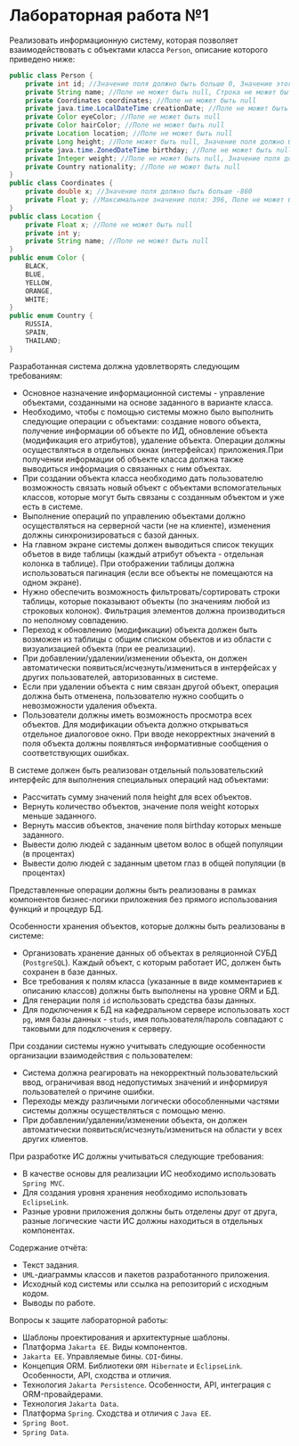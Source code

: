 # Лабораторная работа №1

Реализовать информационную систему, которая позволяет взаимодействовать с объектами класса `Person`, описание которого приведено ниже:

```Java
public class Person {
    private int id; //Значение поля должно быть больше 0, Значение этого поля должно быть уникальным, Значение этого поля должно генерироваться автоматически
    private String name; //Поле не может быть null, Строка не может быть пустой
    private Coordinates coordinates; //Поле не может быть null
    private java.time.LocalDateTime creationDate; //Поле не может быть null, Значение этого поля должно генерироваться автоматически
    private Color eyeColor; //Поле не может быть null
    private Color hairColor; //Поле не может быть null
    private Location location; //Поле не может быть null
    private Long height; //Поле может быть null, Значение поля должно быть больше 0
    private java.time.ZonedDateTime birthday; //Поле не может быть null
    private Integer weight; //Поле не может быть null, Значение поля должно быть больше 0
    private Country nationality; //Поле не может быть null
}
public class Coordinates {
    private double x; //Значение поля должно быть больше -860
    private Float y; //Максимальное значение поля: 396, Поле не может быть null
}
public class Location {
    private Float x; //Поле не может быть null
    private int y;
    private String name; //Поле не может быть null
}
public enum Color {
    BLACK,
    BLUE,
    YELLOW,
    ORANGE,
    WHITE;
}
public enum Country {
    RUSSIA,
    SPAIN,
    THAILAND;
}
```

Разработанная система должна удовлетворять следующим требованиям:

- Основное назначение информационной системы - управление объектами, созданными на основе заданного в варианте класса.
- Необходимо, чтобы с помощью системы можно было выполнить следующие операции с объектами: создание нового объекта, получение информации об объекте по ИД, обновление объекта (модификация его атрибутов), удаление объекта. Операции должны осуществляться в отдельных окнах (интерфейсах) приложения.При получении информации об объекте класса должна также выводиться информация о связанных с ним объектах.
- При создании объекта класса необходимо дать пользователю возможность связать новый объект с объектами вспомогательных классов, которые могут быть связаны с созданным объектом и уже есть в системе.
- Выполнение операций по управлению объектами должно осуществляться на серверной части (не на клиенте), изменения должны синхронизироваться с базой данных.
- На главном экране системы должен выводиться список текущих объетов в виде таблицы (каждый атрибут объекта - отдельная колонка в таблице). При отображении таблицы должна использоваться пагинация (если все объекты не помещаются на одном экране).
- Нужно обеспечить возможность фильтровать/сортировать строки таблицы, которые показывают объекты (по значениям любой из строковых колонок). Фильтрация элементов должна производиться по неполному совпадению.
- Переход к обновлению (модификации) объекта должен быть возможен из таблицы с общим списком объектов и из области с визуализацией объекта (при ее реализации).
- При добавлении/удалении/изменении объекта, он должен автоматически появиться/исчезнуть/измениться в интерфейсах у других пользователей, авторизованных в системе.
- Если при удалении объекта с ним связан другой объект, операция должна быть отменена, пользователю нужно сообщить о невозможности удаления объекта.
- Пользователи должны иметь возможность просмотра всех объектов. Для модификации объекта должно открываться отдельное диалоговое окно. При вводе некорректных значений в поля объекта должны появляться информативные сообщения о соответствующих ошибках.

В системе должен быть реализован отдельный пользовательский интерфейс для выполнения специальных операций над объектами:

- Рассчитать сумму значений поля height для всех объектов.
- Вернуть количество объектов, значение поля weight которых меньше заданного.
- Вернуть массив объектов, значение поля birthday которых меньше заданного.
- Вывести долю людей с заданным цветом волос в общей популяции (в процентах)
- Вывести долю людей с заданным цветом глаз в общей популяции (в процентах)

Представленные операции должны быть реализованы в рамках компонентов бизнес-логики приложения без прямого использования функций и процедур БД.

Особенности хранения объектов, которые должны быть реализованы в системе:

- Организовать хранение данных об объектах в реляционной СУБД (`PostgreSQL`). Каждый объект, с которым работает ИС, должен быть сохранен в базе данных.
- Все требования к полям класса (указанные в виде комментариев к описанию классов) должны быть выполнены на уровне ORM и БД.
- Для генерации поля `id` использовать средства базы данных.
- Для подключения к БД на кафедральном сервере использовать хост `pg`, имя базы данных - `studs`, имя пользователя/пароль совпадают с таковыми для подключения к серверу.

При создании системы нужно учитывать следующие особенности организации взаимодействия с пользователем:

- Система должна реагировать на некорректный пользовательский ввод, ограничивая ввод недопустимых значений и информируя пользователей о причине ошибки.
- Переходы между различными логически обособленными частями системы должны осуществляться с помощью меню.
- При добавлении/удалении/изменении объекта, он должен автоматически появиться/исчезнуть/измениться на области у всех других клиентов.

При разработке ИС должны учитываться следующие требования:

- В качестве основы для реализации ИС необходимо использовать `Spring MVC`.
- Для создания уровня хранения необходимо использовать `EclipseLink`.
- Разные уровни приложения должны быть отделены друг от друга, разные логические части ИС должны находиться в отдельных компонентах.

Содержание отчёта:

- Текст задания.
- `UML`-диаграммы классов и пакетов разработанного приложения.
- Исходный код системы или ссылка на репозиторий с исходным кодом.
- Выводы по работе.

Вопросы к защите лабораторной работы:

- Шаблоны проектирования и архитектурные шаблоны.
- Платформа `Jakarta EE`. Виды компонентов.
- `Jakarta EE`. Управляемые бины. `CDI`-бины.
- Концепция ORM. Библиотеки `ORM Hibernate` и `EclipseLink`. Особенности, API, сходства и отличия.
- Технология `Jakarta Persistence`. Особенности, API, интеграция с ORM-провайдерами.
- Технология `Jakarta Data`.
- Платформа `Spring`. Сходства и отличия с `Java EE`.
- `Spring Boot`.
- `Spring Data`.


